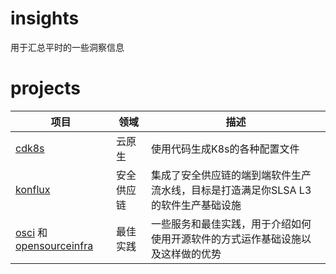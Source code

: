 # insights
用于汇总平时的一些洞察信息

# projects
| 项目 | 领域 |  描述 |
| -- | -- |--|
|[cdk8s](https://cdk8s.io/)| 云原生|使用代码生成K8s的各种配置文件|
|[konflux](https://konflux-ci.dev/)|安全供应链|集成了安全供应链的端到端软件生产流水线，目标是打造满足你SLSA L3的软件生产基础设施|
|[osci](https://www.osci.io/) 和 [opensourceinfra](https://opensourceinfra.org/)|最佳实践|一些服务和最佳实践，用于介绍如何使用开源软件的方式运作基础设施以及这样做的优势|
